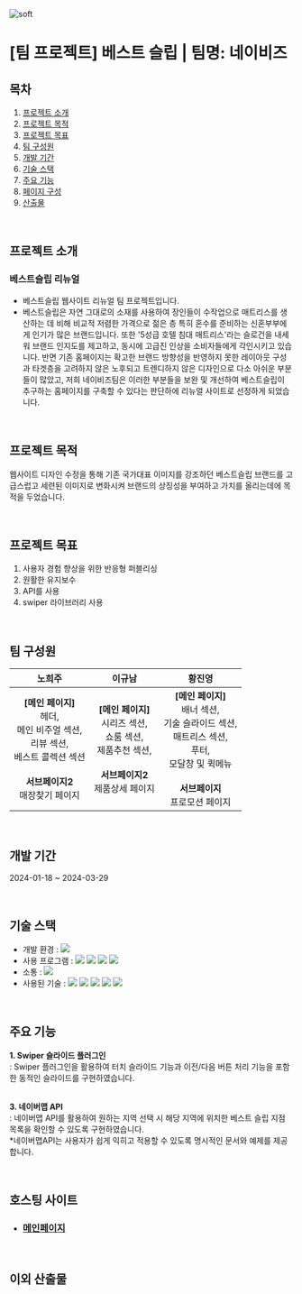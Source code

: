![soft](https://capsule-render.vercel.app/api?type=soft&color=131E5C&text=베스트슬립%20리뉴얼&fontSize=40&fontAlignY=55&fontColor=ffffff&height=80&animation=twinkling)
# [팀 프로젝트] 베스트 슬립 | 팀명: 네이비즈

## 목차
1. [프로젝트 소개](#프로젝트-소개)
1. [프로젝트 목적](#프로젝트-목적)
1. [프로젝트 목표](#프로젝트-목표)
1. [팀 구성원](#팀-구성원)
1. [개발 기간](#개발-기간)
1. [기술 스택](#기술-스택)
1. [주요 기능](#주요-기능)
1. [페이지 구성](#페이지-구성)
1. [산출물](#산출물)

<br>

## 프로젝트 소개
 ### 베스트슬립 리뉴얼
  - 베스트슬립 웹사이트 리뉴얼 팀 프로젝트입니다.
  - 베스트슬립은 자연 그대로의 소재를 사용하여 장인들이 수작업으로 매트리스를 생산하는 데 비해
    비교적 저렴한 가격으로 젊은 층 특히 혼수를 준비하는 신혼부부에게 인기가 많은 브랜드입니다.
    또한  '5성급 호텔 침대 매트리스'라는 슬로건을 내세워 브랜드 인지도를 제고하고, 동시에 고급진 인상을
    소비자들에게 각인시키고 있습니다. 반면 기존 홈페이지는 확고한 브랜드 방향성을 반영하지 못한 레이아웃 구성과
    타겟층을 고려하지 않은 노후되고 트렌디하지 않은 디자인으로 다소 아쉬운 부분들이 많았고, 저희 네이비즈팀은 이러한 부분들을
    보완 및 개선하여 베스트슬립이 추구하는 홈페이지를 구축할 수 있다는 판단하에 리뉴얼 사이트로 선정하게 되었습니다.
<br>

## 프로젝트 목적
웹사이트 디자인 수정을 통해 기존 국가대표 이미지를 강조하던 베스트슬립 브랜드를 고급스럽고 세련된 이미지로 변화시켜 브랜드의 상징성을 부여하고 가치를 올리는데에 목적을 두었습니다.

<br>

## 프로젝트 목표
1. 사용자 경험 향상을 위한 반응형 퍼블리싱
2. 원활한 유지보수
3. API를 사용
4. swiper 라이브러리 사용

<br>

## 팀 구성원
| 노희주 | 이규남 | 황진영 |
| :-----: | :-----: | :-----: |
|**[메인 페이지]**<br>헤더,<br>메인 비주얼 섹션,<br>리뷰 섹션,<br>베스트 콜렉션 섹션<br><br>**서브페이지2**<br>매장찾기 페이지|**[메인 페이지]**<br>시리즈 섹션,<br>쇼룸 섹션,<br>제품추천 섹션,<br><br>**서브페이지2**<br>제품상세 페이지|**[메인 페이지]**<br>배너 섹션,<br>기술 슬라이드 섹션,<br>매트리스 섹션,<br>푸터,<br>모달창 및 퀵메뉴<br><br>**서브페이지**<br>프로모션 페이지|

<br>

## 개발 기간
2024-01-18 ~ 2024-03-29

<br>

## 기술 스택
 - 개발 환경 : <img src="https://img.shields.io/badge/Windows10-0078D6?style=flat-square&logo=Windows10&logoColor=white">
 - 사용 프로그램 : <img src="https://img.shields.io/badge/Visual Studio Code-007ACC?style=flat-square&logo=VisualStudioCode&logoColor=white"/> <img src="https://img.shields.io/badge/Figma-F24E1E?style=flat-square&logo=Figma&logoColor=white"> <img src="https://img.shields.io/badge/Adobe Photoshop-31A8FF?style=flat-square&logo=AdobePhotoshop&logoColor=white"/> <img src="https://img.shields.io/badge/Adobe Illustrator-FF9A00?style=flat-square&logo=AdobeIllustrator&logoColor=white"/>
 - 소통 : <img src="https://img.shields.io/badge/Slack-4A154B?style=flat-square&logo=Slack&logoColor=white"/>
 - 사용된 기술 : <img src="https://img.shields.io/badge/HTML5-E34F26?style=flat-square&logo=HTML5&logoColor=white"> <img src="https://img.shields.io/badge/CSS3-1572B6?style=flat-square&logo=CSS3&logoColor=white"> <img src="https://img.shields.io/badge/JavaScript-F7DF1E?style=flat-square&logo=JavaScript&logoColor=white"> <img src="https://img.shields.io/badge/Swiper-6332F6?style=flat-square&logo=Swiper&logoColor=white"> <img src ="https://img.shields.io/badge/naverMap API-03C75A.svg?&style=flat-square&logo=naver&logoColor=white"/>

<br>

## 주요 기능
**1. Swiper 슬라이드 플러그인**<br/>
    : Swiper 플러그인을 활용하여 터치 슬라이드 기능과 이전/다음 버튼 처리 기능을 포함한 동적인 슬라이드를 구현하였습니다.   
<br/>

**3. 네이버맵 API**<br/>
    : 네이버맵 API를 활용하여 원하는 지역 선택 시 해당 지역에 위치한 베스트 슬립 지점 목록을 확인할 수 있도록 구현하였습니다.   
    *네이버맵API는 사용자가 쉽게 익히고 적용할 수 있도록 명시적인 문서와 예제를 제공합니다.

<br>

## 호스팅 사이트
  - ### [메인페이지](https://hwangjinyoung14.github.io/best-sleep/index.html/)
<br>

## 이외 산출물
  <a href="https://docs.google.com/presentation/d/1m0krwPAKqi0Bgv1yUEHXcAT1HNSAqTYwqr8LIufwdkE/edit?usp=sharing">
<br>
